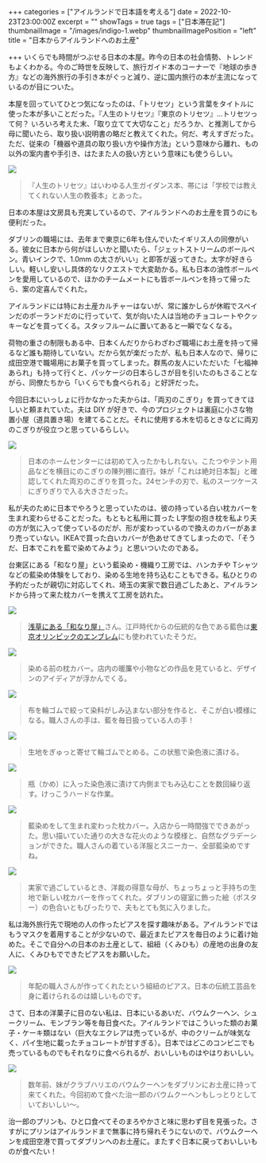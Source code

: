 +++
categories = ["アイルランドで日本語を考える"]
date = 2022-10-23T23:00:00Z
excerpt = ""
showTags = true
tags = ["日本滞在記"]
thumbnailImage = "/images/indigo-1.webp"
thumbnailImagePosition = "left"
title = "日本からアイルランドへのお土産"

+++
いくらでも時間がつぶせる日本の本屋。昨今の日本の社会情勢、トレンドもよくわかる。今のご時世を反映して、旅行ガイド本のコーナーで『地球の歩き方』などの海外旅行の手引き本がぐっと減り、逆に国内旅行の本が主流になっているのが目についた。

<!--more-->

本屋を回っていてひとつ気になったのは、「トリセツ」という言葉をタイトルに使った本が多いことだった。『人生のトリセツ』『東京のトリセツ』…トリセツって何？ いろいろ考えた末、「取り立てて大切なこと」だろうか、と推測してから母に聞いたら、取り扱い説明書の略だと教えてくれた。何だ、考えすぎだった。ただ、従来の「機器や道具の取り扱い方や操作方法」という意味から離れ、もの以外の案内書や手引き、はたまた人の扱い方という意味にも使うらしい。

![](/images/torisetsu-bookshop.webp)

> 『人生のトリセツ』はいわゆる人生ガイダンス本、帯には「学校では教えてくれない人生の教養本」とあった。

日本の本屋は文房具も充実しているので、アイルランドへのお土産を買うのにも便利だった。

ダブリンの職場には、去年まで東京に6年も住んでいたイギリス人の同僚がいる。彼女に日本から何がほしいかと聞いたら、「ジェットストリームのボールペン。青いインクで、1.0mm の太さがいい」と即答が返ってきた。太字が好きらしい。軽いし安いし具体的なリクエストで大変助かる。私も日本の油性ボールペンを愛用しているので、ほかのチームメートにも皆ボールペンを持って帰ったら、案の定喜んでくれた。

アイルランドには特にお土産カルチャーはないが、常に誰かしらが休暇でスペインだのポーランドだのに行っていて、気が向いた人は当地のチョコレートやクッキーなどを買ってくる。スタッフルームに置いてあると一瞬でなくなる。

荷物の重さの制限もある中、日本くんだりからわざわざ職場にお土産を持って帰るなど誰も期待していない。だから気が楽だったが、私も日本人なので、帰りに成田空港で職場用にお菓子を買ってしまった。群馬の友人にいただいた「七福神あられ」も持って行くと、パッケージの日本らしさが目を引いたのもさることながら、同僚たちから「いくらでも食べられる」と好評だった。

今回日本にいっしょに行かなかった夫からは、「両刃のこぎり」を買ってきてほしいと頼まれていた。夫は DIY が好きで、今のプロジェクトは裏庭に小さな物置小屋（道具置き場）を建てることだ。それに使用する木を切るときなどに両刃のこぎりが役立つと思っているらしい。

![](/images/japanese-saw.webp)

> 日本のホームセンターには初めて入ったかもしれない。こたつやテント用品などを横目にのこぎりの陳列棚に直行。妹が「これは絶対日本製」と確認してくれた両刃のこぎりを買った。24センチの刃で、私のスーツケースにぎりぎりで入る大きさだった。

私が夫のために日本でやろうと思っていたのは、彼の持っている白い枕カバーを生まれ変わらせることだった。もともと私用に買った L字型の抱き枕を私より夫の方が気に入って使っているのだが、形が変わっているので換えのカバーがあまり売っていない。IKEAで買った白いカバーが色あせてきてしまったので、「そうだ、日本でこれを藍で染めてみよう」と思いついたのである。

台東区にある「和なり屋」という藍染め・機織り工房では、ハンカチや Tシャツなどの藍染め体験をしており、染める生地を持ち込むこともできる。私ひとりの予約だったが親切に対応してくれ、埼玉の実家で数日過ごしたあと、アイルランドから持って来た枕カバーを携えて工房を訪れた。

![](/images/wanariya.webp)

> [浅草にある「和なり屋」](https://wanariya.co.jp/)さん。江戸時代からの伝統的な色である藍色は[東京オリンピックのエンブレム](https://olympics.com/ja/olympic-games/tokyo-2020)にも使われていたそうだ。

![](/images/indigo-5.webp)

> 染める前の枕カバー。店内の暖簾や小物などの作品を見ていると、デザインのアイディアが浮かんでくる。

![](/images/indigo-2.webp)

> 布を輪ゴムで絞って染料がしみ込まない部分を作ると、そこが白い模様になる。職人さんの手は、藍を毎日扱っている人の手！

![](/images/indigo-3.webp)

> 生地をぎゅっと寄せて輪ゴムでとめる。この状態で染色液に漬ける。

![](/images/indigo-4.webp)

> 瓶（かめ）に入った染色液に漬けて内側までもみ込むことを数回繰り返す。けっこうハードな作業。

![](/images/indigo-1.webp)

> 藍染めをして生まれ変わった枕カバー。入店から一時間強でできあがった。思い描いていた通りの大きな花火のような模様と、自然なグラデーションができた。職人さんの着ている洋服とスニーカー、全部藍染めですね。

![](/images/declans-pillowcase.webp)

> 実家で過ごしているとき、洋裁の得意な母が、ちょっちょっと手持ちの生地で新しい枕カバーを作ってくれた。ダブリンの寝室に飾った絵（ポスター）の色合いともぴったりで、夫もとても気に入りました。

私は海外旅行先で現地の人の作ったピアスを探す趣味がある。アイルランドではもうマスクを着用することが少ないので、最近またピアスを毎日のように着け始めた。そこで自分への日本のお土産として、組紐（くみひも）の産地の出身の友人に、くみひもでできたピアスをお願いした。

![](/images/kumihimo-earrings.webp)

> 年配の職人さんが作ってくれたという組紐のピアス。日本の伝統工芸品を身に着けられるのは嬉しいものです。

さて、日本の洋菓子に目のない私は、日本にいるあいだ、バウムクーヘン、シュークリーム、モンブラン等を毎日食べた。アイルランドではこういった類のお菓子・ケーキ類はない（巨大なエクレアは売っているが、中のクリームが味気なく、パイ生地に載ったチョコレートが甘すぎる）。日本ではどこのコンビニでも売っているものでもそれなりに食べられるが、おいしいものはやはりおいしい。

![](/images/jiichiro-baumkuchen.webp)

> 数年前、妹がクラブハリエのバウムクーヘンをダブリンにお土産に持って来てくれた。今回初めて食べた治一郎のバウムクーヘンもしっとりとしていておいしい～。

治一郎のプリンも、ひと口食べてそのまろやかさと味に思わず目を見張った。さすがにプリンはアイルランドまで無事に持ち帰れそうにないので、バウムクーヘンを成田空港で買ってダブリンへのお土産に。またすぐ日本に戻っておいしいものが食べたい！